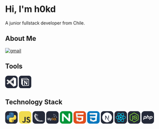 # Hi, I'm h0kd
A junior fullstack developer from Chile.
## About Me
[![gmail](https://camo.githubusercontent.com/1b040f23d4981836f652173465f137cb5386f5111ae2e98fd0ea47f0529847fd/68747470733a2f2f696d672e736869656c64732e696f2f62616467652f2d676d61696c2d6331343433383f7374796c653d666c6174266c6f676f3d476d61696c266c6f676f436f6c6f723d7768697465266c696e6b3d6d61696c746f3a657279616a66403136332e636f6d)](mailto:h0kdofficial@gmail.com)


## Tools
<p dir="auto">
<a href="https://code.visualstudio.com/" rel="nofollow"> <img src="https://raw.githubusercontent.com/tandpfun/skill-icons/main/icons/VSCode-Dark.svg" alt="vscode" width="40" height="40" data-canonical-src="https://cdn.jsdelivr.net/gh/devicons/devicon/icons/vscode/vscode-original.svg" style="max-width: 100%;"></a>
<a href="https://www.notion.com/" rel="nofollow"> <img src="https://raw.githubusercontent.com/tandpfun/skill-icons/main/icons/Notion-Dark.svg" alt="notion" width="40" height="40" style="max-width: 100%;"></a>
</p>

## Technology Stack
<p dir="auto">
<a href="https://www.python.org/" rel="nofollow"> <img src="https://raw.githubusercontent.com/tandpfun/skill-icons/main/icons/Python-Dark.svg" alt="python" width="40" height="40" style="max-width: 100%;"></a>
<a href="https://developer.mozilla.org/en-US/docs/Web/JavaScript" rel="nofollow"> <img src="https://raw.githubusercontent.com/tandpfun/skill-icons/main/icons/JavaScript.svg" alt="js" width="40" height="40" style="max-width: 100%;"></a>
<a href="https://flask.palletsprojects.com/en/stable/" rel="nofollow"> <img src="https://raw.githubusercontent.com/tandpfun/skill-icons/main/icons/Flask-Dark.svg" alt="flask" width="40" height="40" style="max-width: 100%;"></a>
<a href="https://www.mysql.com/" rel="nofollow"> <img src="https://raw.githubusercontent.com/tandpfun/skill-icons/main/icons/MySQL-Dark.svg" alt="mysql" width="40" height="40" style="max-width: 100%;"></a>
<a href="https://nginx.org/en/" rel="nofollow"> <img src="https://raw.githubusercontent.com/tandpfun/skill-icons/main/icons/Nginx.svg" alt="nginx" width="40" height="40" style="max-width: 100%;"></a>
<a href="https://developer.mozilla.org/en-US/docs/Web/HTML" rel="nofollow"> <img src="https://raw.githubusercontent.com/tandpfun/skill-icons/main/icons/HTML.svg" alt="html" width="40" height="40" style="max-width: 100%;"></a>
<a href="https://developer.mozilla.org/en-US/docs/Web/CSS" rel="nofollow"> <img src="https://raw.githubusercontent.com/tandpfun/skill-icons/main/icons/CSS.svg" alt="css" width="40" height="40" style="max-width: 100%;"></a>
<a href="https://nextjs.org/" rel="nofollow"> <img src="https://raw.githubusercontent.com/tandpfun/skill-icons/main/icons/NextJS-Dark.svg" alt="nextjs" width="40" height="40" style="max-width: 100%;"></a>
<a href="https://react.dev/" rel="nofollow"> <img src="https://raw.githubusercontent.com/tandpfun/skill-icons/main/icons/React-Dark.svg" alt="react" width="40" height="40" style="max-width: 100%;"></a>
<a href="https://nodejs.org/en/" rel="nofollow"> <img src="https://raw.githubusercontent.com/tandpfun/skill-icons/main/icons/NodeJS-Dark.svg" alt="nodejs" width="40" height="40" style="max-width: 100%;"></a>
<a href="https://www.php.net/" rel="nofollow"> <img src="https://raw.githubusercontent.com/tandpfun/skill-icons/main/icons/PHP-Dark.svg" alt="php" width="40" height="40" style="max-width: 100%;"></a>
</p>
<!---
h0kd/h0kd is a ✨ special ✨ repository because its `README.md` (this file) appears on your GitHub profile.
You can click the Preview link to take a look at your changes.
--->
